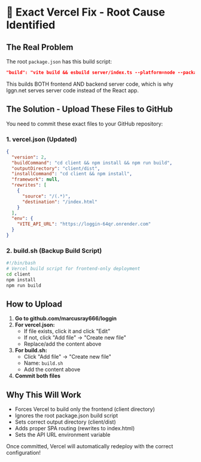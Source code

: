 # 🎯 Exact Vercel Fix - Root Cause Identified

## The Real Problem
The root `package.json` has this build script:
```json
"build": "vite build && esbuild server/index.ts --platform=node --packages=external --bundle --format=esm --outdir=dist"
```

This builds BOTH frontend AND backend server code, which is why lggn.net serves server code instead of the React app.

## The Solution - Upload These Files to GitHub

You need to commit these exact files to your GitHub repository:

### 1. vercel.json (Updated)
```json
{
  "version": 2,
  "buildCommand": "cd client && npm install && npm run build",
  "outputDirectory": "client/dist",
  "installCommand": "cd client && npm install",
  "framework": null,
  "rewrites": [
    {
      "source": "/(.*)",
      "destination": "/index.html"
    }
  ],
  "env": {
    "VITE_API_URL": "https://loggin-64qr.onrender.com"
  }
}
```

### 2. build.sh (Backup Build Script)
```bash
#!/bin/bash
# Vercel build script for frontend-only deployment
cd client
npm install
npm run build
```

## How to Upload
1. **Go to github.com/marcusray666/loggin**
2. **For vercel.json:**
   - If file exists, click it and click "Edit"
   - If not, click "Add file" → "Create new file"
   - Replace/add the content above
3. **For build.sh:**
   - Click "Add file" → "Create new file"
   - Name: `build.sh`
   - Add the content above
4. **Commit both files**

## Why This Will Work
- Forces Vercel to build only the frontend (client directory)
- Ignores the root package.json build script
- Sets correct output directory (client/dist)
- Adds proper SPA routing (rewrites to index.html)
- Sets the API URL environment variable

Once committed, Vercel will automatically redeploy with the correct configuration!
